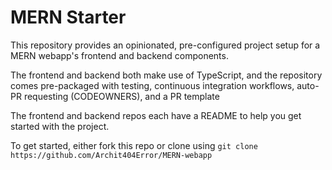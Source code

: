 # MERN Starter

This repository provides an opinionated, pre-configured project setup for a MERN webapp's frontend and backend components.

The frontend and backend both make use of TypeScript, and the repository comes pre-packaged with testing, continuous integration workflows, auto-PR requesting (CODEOWNERS), and a PR template

The frontend and backend repos each have a README to help you get started with the project.

To get started, either fork this repo or clone using `git clone https://github.com/Archit404Error/MERN-webapp`
